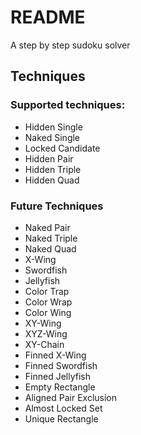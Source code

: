 # README

A step by step sudoku solver

## Techniques

### Supported techniques:
- Hidden Single
- Naked Single
- Locked Candidate
- Hidden Pair
- Hidden Triple
- Hidden Quad

### Future Techniques
- Naked Pair
- Naked Triple
- Naked Quad
- X-Wing
- Swordfish
- Jellyfish
- Color Trap
- Color Wrap
- Color Wing
- XY-Wing
- XYZ-Wing
- XY-Chain
- Finned X-Wing
- Finned Swordfish
- Finned Jellyfish
- Empty Rectangle
- Aligned Pair Exclusion
- Almost Locked Set
- Unique Rectangle
